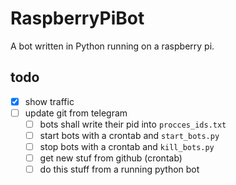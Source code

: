 # RaspberryPiBot
A bot written in Python running on a raspberry pi.

## todo
- [x] show traffic
- [ ] update git from telegram
    - [ ] bots shall write their pid into `procces_ids.txt`
    - [ ] start bots with a crontab and `start_bots.py`
    - [ ] stop bots with a crontab and `kill_bots.py`
    - [ ] get new stuf from github (crontab)
    - [ ] do this stuff from a running python bot
